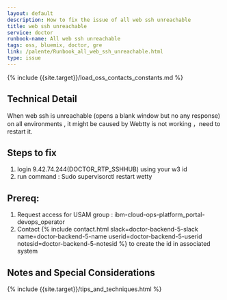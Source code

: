 ```yaml
---
layout: default
description: How to fix the issue of all web ssh unreachable
title: web ssh unreachable
service: doctor
runbook-name: All web ssh unreachable
tags: oss, bluemix, doctor, gre
link: /palente/Runbook_all_web_ssh_unreachable.html
type: issue
---
```


{% include {{site.target}}/load_oss_contacts_constants.md %}

## Technical Detail
When  web ssh is unreachable (opens a blank window but no any response)  on all environments , it might be caused by Webtty is not working ，need to restart it.  

## Steps to fix
1. login 9.42.74.244(DOCTOR_RTP_SSHHUB) using your w3 id
2. run command : Sudo supervisorctl restart wetty

## Prereq:
1. Request access for USAM group : ibm-cloud-ops-platform_portal-devops_operator 
2. Contact  {% include contact.html slack=doctor-backend-5-slack name=doctor-backend-5-name userid=doctor-backend-5-userid notesid=doctor-backend-5-notesid %} to create the id in associated system

## Notes and Special Considerations

{% include {{site.target}}/tips_and_techniques.html %}
